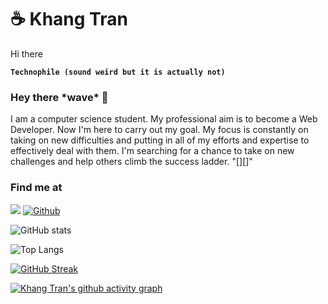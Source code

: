 # ☕ Khang Tran

Hi there

**`Technophile (sound weird but it is actually not) `**

### Hey there \*wave\* 👋

I am a computer science student. My professional aim is to become a Web Developer. Now I'm here to carry out my goal. My focus is constantly on taking on new difficulties and putting in all of my efforts and expertise to effectively deal with them. I'm searching for a chance to take on new challenges and help others climb the success ladder. "[][]"

### Find me at

<p align="center">

</p>

![](https://visitor-badge.laobi.icu/badge?page_id=KN2222.KN2222&left_color=red&right_color=green)
[![Github](https://img.shields.io/github/followers/KN2222?label=Follow&style=for-the-badge)](https://github.com/KN2222)

![GitHub stats](https://github-readme-stats.vercel.app/api?username=KN2222&show_icons=true&theme=tokyonight)

![Top Langs](https://github-readme-stats.vercel.app/api/top-langs/?username=KN2222&theme=tokyonight)

[![GitHub Streak](https://streak-stats.demolab.com?user=KN2222&theme=tokyonight_duo&date_format=M%20j%5B%2C%20Y%5D&stroke=DCDFE4)](https://git.io/streak-stats)

[![Khang Tran's github activity graph](https://activity-graph.herokuapp.com/graph?username=KN2222)](https://github.com/KN2222)
